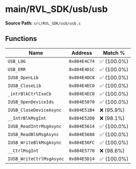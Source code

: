 # main/RVL_SDK/usb/usb

**Source Path:** `src/RVL_SDK/usb/usb.c`

## Functions

| Name | Address | Match % |
|------|---------|---------|
| `USB_LOG` | `0x804E4C74` | :white_check_mark: (100.0%) |
| `USB_ERR` | `0x804E4D1C` | :white_check_mark: (100.0%) |
| `IUSB_OpenLib` | `0x804E4DC8` | :white_check_mark: (100.0%) |
| `IUSB_CloseLib` | `0x804E4EC0` | :white_check_mark: (100.0%) |
| `_intrBlkCtrlIsoCb` | `0x804E4EC8` | :white_check_mark: (100.0%) |
| `IUSB_OpenDeviceIds` | `0x804E5070` | :white_check_mark: (100.0%) |
| `IUSB_CloseDeviceAsync` | `0x804E51B4` | :x: (95.9%) |
| `__IntrBlkMsgInt` | `0x804E52D8` | :x: (98.1%) |
| `IUSB_ReadIntrMsgAsync` | `0x804E5614` | :white_check_mark: (100.0%) |
| `IUSB_ReadBlkMsgAsync` | `0x804E5688` | :white_check_mark: (100.0%) |
| `IUSB_WriteBlkMsgAsync` | `0x804E56FC` | :white_check_mark: (100.0%) |
| `__CtrlMsgInt` | `0x804E5770` | :x: (98.6%) |
| `IUSB_WriteCtrlMsgAsync` | `0x804E5D14` | :white_check_mark: (100.0%) |